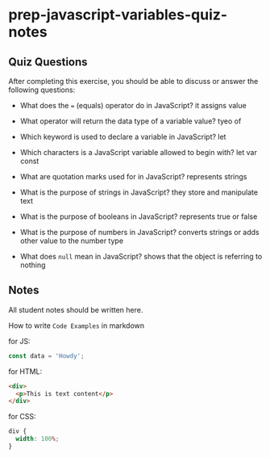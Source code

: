 # prep-javascript-variables-quiz-notes

## Quiz Questions

After completing this exercise, you should be able to discuss or answer the following questions:

- What does the `=` (equals) operator do in JavaScript?
  it assigns value
- What operator will return the data type of a variable value?
  tyeo of
- Which keyword is used to declare a variable in JavaScript?
  let
- Which characters is a JavaScript variable allowed to begin with?
  let var const

- What are quotation marks used for in JavaScript?
  represents strings
- What is the purpose of strings in JavaScript?
  they store and manipulate text
- What is the purpose of booleans in JavaScript?
  represents true or false
- What is the purpose of numbers in JavaScript?
  converts strings or adds other value to the number type
- What does `null` mean in JavaScript?
  shows that the object is referring to nothing

## Notes

All student notes should be written here.

How to write `Code Examples` in markdown

for JS:

```javascript
const data = 'Howdy';
```

for HTML:

```html
<div>
  <p>This is text content</p>
</div>
```

for CSS:

```css
div {
  width: 100%;
}
```

